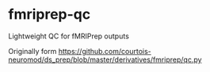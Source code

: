 # fmriprep-qc
Lightweight QC for  fMRIPrep outputs

Originally form https://github.com/courtois-neuromod/ds_prep/blob/master/derivatives/fmriprep/qc.py
